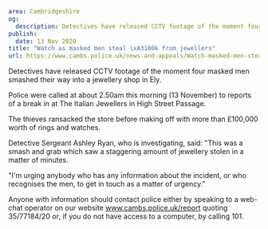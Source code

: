 ```yaml
area: Cambridgeshire
og:
  description: Detectives have released CCTV footage of the moment four masked-men smashed their way into a jewellery shop in Ely.
publish:
  date: 13 Nov 2020
title: "Watch as masked men steal \xA3100k from jewellers"
url: https://www.cambs.police.uk/news-and-appeals/Watch-masked-men-steal-100k-jewellers
```

Detectives have released CCTV footage of the moment four masked men smashed their way into a jewellery shop in Ely.

Police were called at about 2.50am this morning (13 November) to reports of a break in at The Italian Jewellers in High Street Passage.

The thieves ransacked the store before making off with more than £100,000 worth of rings and watches.

Detective Sergeant Ashley Ryan, who is investigating, said: "This was a smash and grab which saw a staggering amount of jewellery stolen in a matter of minutes.

"I'm urging anybody who has any information about the incident, or who recognises the men, to get in touch as a matter of urgency."

Anyone with information should contact police either by speaking to a web-chat operator on our website www.cambs.police.uk/report quoting 35/77184/20 or, if you do not have access to a computer, by calling 101.
